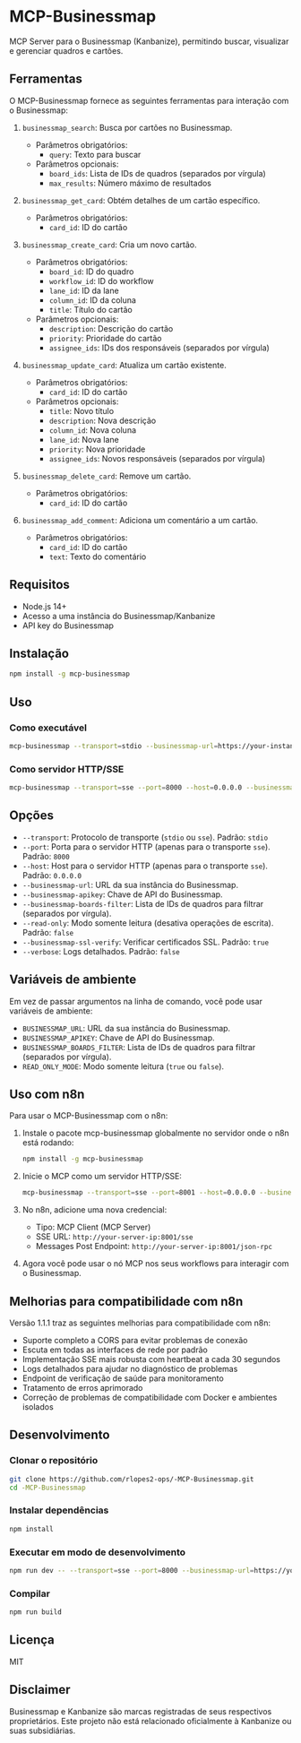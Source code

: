 # MCP-Businessmap

MCP Server para o Businessmap (Kanbanize), permitindo buscar, visualizar e gerenciar quadros e cartões.

## Ferramentas

O MCP-Businessmap fornece as seguintes ferramentas para interação com o Businessmap:

1. `businessmap_search`: Busca por cartões no Businessmap.
   - Parâmetros obrigatórios:
     - `query`: Texto para buscar
   - Parâmetros opcionais:
     - `board_ids`: Lista de IDs de quadros (separados por vírgula)
     - `max_results`: Número máximo de resultados

2. `businessmap_get_card`: Obtém detalhes de um cartão específico.
   - Parâmetros obrigatórios:
     - `card_id`: ID do cartão

3. `businessmap_create_card`: Cria um novo cartão.
   - Parâmetros obrigatórios:
     - `board_id`: ID do quadro
     - `workflow_id`: ID do workflow
     - `lane_id`: ID da lane
     - `column_id`: ID da coluna
     - `title`: Título do cartão
   - Parâmetros opcionais:
     - `description`: Descrição do cartão
     - `priority`: Prioridade do cartão
     - `assignee_ids`: IDs dos responsáveis (separados por vírgula)

4. `businessmap_update_card`: Atualiza um cartão existente.
   - Parâmetros obrigatórios:
     - `card_id`: ID do cartão
   - Parâmetros opcionais:
     - `title`: Novo título
     - `description`: Nova descrição
     - `column_id`: Nova coluna
     - `lane_id`: Nova lane
     - `priority`: Nova prioridade
     - `assignee_ids`: Novos responsáveis (separados por vírgula)

5. `businessmap_delete_card`: Remove um cartão.
   - Parâmetros obrigatórios:
     - `card_id`: ID do cartão

6. `businessmap_add_comment`: Adiciona um comentário a um cartão.
   - Parâmetros obrigatórios:
     - `card_id`: ID do cartão
     - `text`: Texto do comentário

## Requisitos

- Node.js 14+
- Acesso a uma instância do Businessmap/Kanbanize
- API key do Businessmap

## Instalação

```bash
npm install -g mcp-businessmap
```

## Uso

### Como executável

```bash
mcp-businessmap --transport=stdio --businessmap-url=https://your-instance.businessmap.io --businessmap-apikey=YOUR_API_KEY
```

### Como servidor HTTP/SSE

```bash
mcp-businessmap --transport=sse --port=8000 --host=0.0.0.0 --businessmap-url=https://your-instance.businessmap.io --businessmap-apikey=YOUR_API_KEY
```

## Opções

- `--transport`: Protocolo de transporte (`stdio` ou `sse`). Padrão: `stdio`
- `--port`: Porta para o servidor HTTP (apenas para o transporte `sse`). Padrão: `8000`
- `--host`: Host para o servidor HTTP (apenas para o transporte `sse`). Padrão: `0.0.0.0`
- `--businessmap-url`: URL da sua instância do Businessmap.
- `--businessmap-apikey`: Chave de API do Businessmap.
- `--businessmap-boards-filter`: Lista de IDs de quadros para filtrar (separados por vírgula).
- `--read-only`: Modo somente leitura (desativa operações de escrita). Padrão: `false`
- `--businessmap-ssl-verify`: Verificar certificados SSL. Padrão: `true`
- `--verbose`: Logs detalhados. Padrão: `false`

## Variáveis de ambiente

Em vez de passar argumentos na linha de comando, você pode usar variáveis de ambiente:

- `BUSINESSMAP_URL`: URL da sua instância do Businessmap.
- `BUSINESSMAP_APIKEY`: Chave de API do Businessmap.
- `BUSINESSMAP_BOARDS_FILTER`: Lista de IDs de quadros para filtrar (separados por vírgula).
- `READ_ONLY_MODE`: Modo somente leitura (`true` ou `false`).

## Uso com n8n

Para usar o MCP-Businessmap com o n8n:

1. Instale o pacote mcp-businessmap globalmente no servidor onde o n8n está rodando:
   ```bash
   npm install -g mcp-businessmap
   ```

2. Inicie o MCP como um servidor HTTP/SSE:
   ```bash
   mcp-businessmap --transport=sse --port=8001 --host=0.0.0.0 --businessmap-url=https://your-instance.businessmap.io --businessmap-apikey=YOUR_API_KEY --verbose
   ```

3. No n8n, adicione uma nova credencial:
   - Tipo: MCP Client (MCP Server)
   - SSE URL: `http://your-server-ip:8001/sse`
   - Messages Post Endpoint: `http://your-server-ip:8001/json-rpc`

4. Agora você pode usar o nó MCP nos seus workflows para interagir com o Businessmap.

## Melhorias para compatibilidade com n8n

Versão 1.1.1 traz as seguintes melhorias para compatibilidade com n8n:

- Suporte completo a CORS para evitar problemas de conexão
- Escuta em todas as interfaces de rede por padrão
- Implementação SSE mais robusta com heartbeat a cada 30 segundos
- Logs detalhados para ajudar no diagnóstico de problemas
- Endpoint de verificação de saúde para monitoramento
- Tratamento de erros aprimorado
- Correção de problemas de compatibilidade com Docker e ambientes isolados

## Desenvolvimento

### Clonar o repositório

```bash
git clone https://github.com/rlopes2-ops/-MCP-Businessmap.git
cd -MCP-Businessmap
```

### Instalar dependências

```bash
npm install
```

### Executar em modo de desenvolvimento

```bash
npm run dev -- --transport=sse --port=8000 --businessmap-url=https://your-instance.businessmap.io --businessmap-apikey=YOUR_API_KEY
```

### Compilar

```bash
npm run build
```

## Licença

MIT

## Disclaimer

Businessmap e Kanbanize são marcas registradas de seus respectivos proprietários. Este projeto não está relacionado oficialmente à Kanbanize ou suas subsidiárias. 